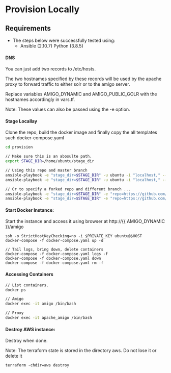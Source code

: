 # Provision Locally

## Requirements 

- The steps below were successfully tested using:
    - Ansible   (2.10.7) Python (3.8.5)

#### DNS 

You can just add two records to /etc/hosts.

The two hostnames specified by these records will be used by the apache proxy 
to forward traffic to either solr or to the amigo server.  

Replace variables AMIGO_DYNAMIC and AMIGO_PUBLIC_GOLR with the hostnames accordingly in vars.tf.

Note: These values can also be passed using the -e option. 


#### Stage Locallay

Clone the repo, build the docker image and finally copy the all templates such docker-compose.yaml 

```sh
cd provision

// Make sure this is an abosulte path.
export STAGE_DIR=/home/ubuntu/stage_dir

// Using this repo and master branch
ansible-playbook -e "stage_dir=$STAGE_DIR" -u ubuntu -i "localhost," --connection=local build_image.yaml 
ansible-playbook -e "stage_dir=$STAGE_DIR" -u ubuntu -i "localhost," --connection=local stage.yaml 

// Or to specify a forked repo and different branch ...
ansible-playbook -e "stage_dir=$STAGE_DIR" -e "repo=https://github.com/..." -e "branch=..." -u ubuntu -i "localhost," --connection=local build_image.yaml 
ansible-playbook -e "stage_dir=$STAGE_DIR" -e "repo=https://github.com/..." -e "branch=..." -u ubuntu -i "localhost," --connection=local stage.yaml 
```

#### Start Docker Instance: 

Start the instance and access it using browser at http://{{ AMIGO_DYNAMIC }}/amigo

```
ssh -o StrictHostKeyChecking=no -i $PRIVATE_KEY ubuntu@$HOST
docker-compose -f docker-compose.yaml up -d

// Tail logs, bring down, delete containers
docker-compose -f docker-compose.yaml logs -f  
docker-compose -f docker-compose.yaml down
docker-compose -f docker-compose.yaml rm -f
```

#### Accessing Containers

```sh
// List containers.
docker ps

// Amigo
docker exec -it amigo /bin/bash

// Proxy
docker exec -it apache_amigo /bin/bash
```

#### Destroy AWS instance:

Destroy when done.

Note: The terraform state is stored in the directory aws. 
      Do not lose it or delete it

```
terraform -chdir=aws destroy
```
